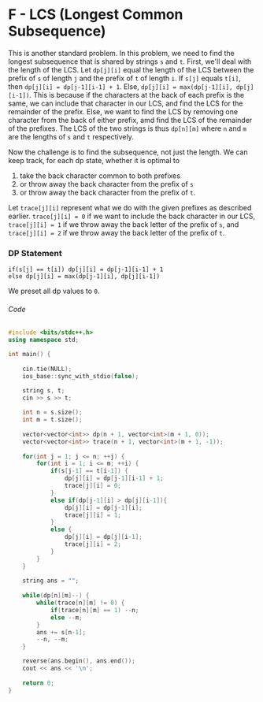 # F - LCS (Longest Common Subsequence)

This is another standard problem. In this problem, we need to find the longest subsequence that is shared by strings ```s``` and ```t```. First, we'll deal with the length of the LCS. Let ```dp[j][i]``` equal the length of the LCS between the prefix of ```s``` of length ```j``` and the prefix of ```t``` of length ```i```. If ```s[j]``` equals ```t[i]```, then ```dp[j][i] = dp[j-1][i-1] + 1```. Else, ```dp[j][i] = max(dp[j-1][i], dp[j][i-1])```. This is because if the characters at the back of each prefix is the same, we can include that character in our LCS, and find the LCS for the remainder of the prefix. Else, we want to find the LCS by removing one character from the back of either prefix, amd find the LCS of the remainder of the prefixes. The LCS of the two strings is thus ```dp[n][m]``` where ```n``` and ```m``` are the lengths of ```s``` and ```t``` respectively.

Now the challenge is to find the subsequence, not just the length. We can keep track, for each dp state, whether it is optimal to 

1. take the back character common to both prefixes
2. or throw away the back character from the prefix of ```s```
2. or throw away the back character from the prefix of ```t```. 

Let ```trace[j][i]``` represent what we do with the given prefixes as described earlier. ```trace[j][i] = 0``` if we want to include the back character in our LCS, ```trace[j][i] = 1``` if we throw away the back letter of the prefix of ```s```, and ```trace[j][i] = 2``` if we throw away the back letter of the prefix of ```t```.

### DP Statement

```
if(s[j] == t[i]) dp[j][i] = dp[j-1][i-1] + 1
else dp[j][i] = max(dp[j-1][i], dp[j][i-1])
```

We preset all dp values to ```0```. 

###### Code
```cpp
#include <bits/stdc++.h>
using namespace std;

int main() {
	
	cin.tie(NULL);
	ios_base::sync_with_stdio(false);

	string s, t;
	cin >> s >> t;
	
	int n = s.size();
	int m = t.size();
	
	vector<vector<int>> dp(n + 1, vector<int>(m + 1, 0));
	vector<vector<int>> trace(n + 1, vector<int>(m + 1, -1));
	
	for(int j = 1; j <= n; ++j) {
		for(int i = 1; i <= m; ++i) {
			if(s[j-1] == t[i-1]) {
				dp[j][i] = dp[j-1][i-1] + 1;
				trace[j][i] = 0;
			}
			else if(dp[j-1][i] > dp[j][i-1]){
				dp[j][i] = dp[j-1][i];
				trace[j][i] = 1;
			}
			else {
				dp[j][i] = dp[j][i-1];
				trace[j][i] = 2;
			}
		}
	}
	
	string ans = "";
	
	while(dp[n][m]--) {
		while(trace[n][m] != 0) {
			if(trace[n][m] == 1) --n;
			else --m; 
		}
		ans += s[n-1];
		--n, --m;
	}

	reverse(ans.begin(), ans.end());
	cout << ans << '\n';
	
	return 0;
}

```
